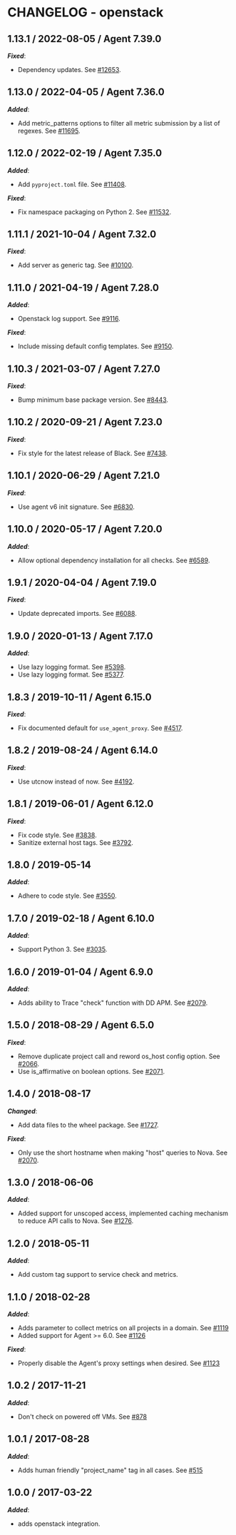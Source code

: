 # CHANGELOG - openstack

## 1.13.1 / 2022-08-05 / Agent 7.39.0

***Fixed***: 

* Dependency updates. See [#12653](https://github.com/DataDog/integrations-core/pull/12653).


## 1.13.0 / 2022-04-05 / Agent 7.36.0

***Added***: 

* Add metric_patterns options to filter all metric submission by a list of regexes. See [#11695](https://github.com/DataDog/integrations-core/pull/11695).


## 1.12.0 / 2022-02-19 / Agent 7.35.0

***Added***: 

* Add `pyproject.toml` file. See [#11408](https://github.com/DataDog/integrations-core/pull/11408).

***Fixed***: 

* Fix namespace packaging on Python 2. See [#11532](https://github.com/DataDog/integrations-core/pull/11532).


## 1.11.1 / 2021-10-04 / Agent 7.32.0

***Fixed***: 

* Add server as generic tag. See [#10100](https://github.com/DataDog/integrations-core/pull/10100).


## 1.11.0 / 2021-04-19 / Agent 7.28.0

***Added***: 

* Openstack log support. See [#9116](https://github.com/DataDog/integrations-core/pull/9116).

***Fixed***: 

* Include missing default config templates. See [#9150](https://github.com/DataDog/integrations-core/pull/9150).


## 1.10.3 / 2021-03-07 / Agent 7.27.0

***Fixed***: 

* Bump minimum base package version. See [#8443](https://github.com/DataDog/integrations-core/pull/8443).


## 1.10.2 / 2020-09-21 / Agent 7.23.0

***Fixed***: 

* Fix style for the latest release of Black. See [#7438](https://github.com/DataDog/integrations-core/pull/7438).


## 1.10.1 / 2020-06-29 / Agent 7.21.0

***Fixed***: 

* Use agent v6 init signature. See [#6830](https://github.com/DataDog/integrations-core/pull/6830).


## 1.10.0 / 2020-05-17 / Agent 7.20.0

***Added***: 

* Allow optional dependency installation for all checks. See [#6589](https://github.com/DataDog/integrations-core/pull/6589).


## 1.9.1 / 2020-04-04 / Agent 7.19.0

***Fixed***: 

* Update deprecated imports. See [#6088](https://github.com/DataDog/integrations-core/pull/6088).


## 1.9.0 / 2020-01-13 / Agent 7.17.0

***Added***: 

* Use lazy logging format. See [#5398](https://github.com/DataDog/integrations-core/pull/5398).
* Use lazy logging format. See [#5377](https://github.com/DataDog/integrations-core/pull/5377).


## 1.8.3 / 2019-10-11 / Agent 6.15.0

***Fixed***: 

* Fix documented default for `use_agent_proxy`. See [#4517](https://github.com/DataDog/integrations-core/pull/4517).


## 1.8.2 / 2019-08-24 / Agent 6.14.0

***Fixed***: 

* Use utcnow instead of now. See [#4192](https://github.com/DataDog/integrations-core/pull/4192).


## 1.8.1 / 2019-06-01 / Agent 6.12.0

***Fixed***: 

* Fix code style. See [#3838](https://github.com/DataDog/integrations-core/pull/3838).
* Sanitize external host tags. See [#3792](https://github.com/DataDog/integrations-core/pull/3792).


## 1.8.0 / 2019-05-14

***Added***: 

* Adhere to code style. See [#3550](https://github.com/DataDog/integrations-core/pull/3550).


## 1.7.0 / 2019-02-18 / Agent 6.10.0

***Added***: 

* Support Python 3. See [#3035](https://github.com/DataDog/integrations-core/pull/3035).


## 1.6.0 / 2019-01-04 / Agent 6.9.0

***Added***: 

* Adds ability to Trace "check" function with DD APM. See [#2079](https://github.com/DataDog/integrations-core/pull/2079).


## 1.5.0 / 2018-08-29 / Agent 6.5.0

***Fixed***: 

* Remove duplicate project call and reword os_host config option. See [#2066](https://github.com/DataDog/integrations-core/pull/2066).
* Use is_affirmative on boolean options. See [#2071](https://github.com/DataDog/integrations-core/pull/2071).


## 1.4.0 / 2018-08-17

***Changed***: 

* Add data files to the wheel package. See [#1727](https://github.com/DataDog/integrations-core/pull/1727).

***Fixed***: 

* Only use the short hostname when making "host" queries to Nova. See [#2070](https://github.com/DataDog/integrations-core/pull/2070).


## 1.3.0 / 2018-06-06

***Added***: 

*  Added support for unscoped access, implemented caching mechanism to reduce API calls to Nova. See [#1276](https://github.com/DataDog/integrations-core/pull/1276).


## 1.2.0 / 2018-05-11

***Added***: 

* Add custom tag support to service check and metrics.


## 1.1.0 / 2018-02-28

***Added***: 

* Adds parameter to collect metrics on all projects in a domain. See [#1119](https://github.com/DataDog/integrations-core/issues/1119)
* Added support for Agent >= 6.0. See [#1126](https://github.com/DataDog/integrations-core/issues/1126)

***Fixed***: 

* Properly disable the Agent's proxy settings when desired. See [#1123](https://github.com/DataDog/integrations-core/issues/1123)


## 1.0.2 / 2017-11-21

***Added***: 

* Don't check on powered off VMs. See [#878](https://github.com/DataDog/integrations-core/issues/878)


## 1.0.1 / 2017-08-28

***Added***: 

* Adds human friendly "project_name" tag in all cases. See [#515](https://github.com/DataDog/integrations-core/issues/515)


## 1.0.0 / 2017-03-22

***Added***: 

* adds openstack integration.

